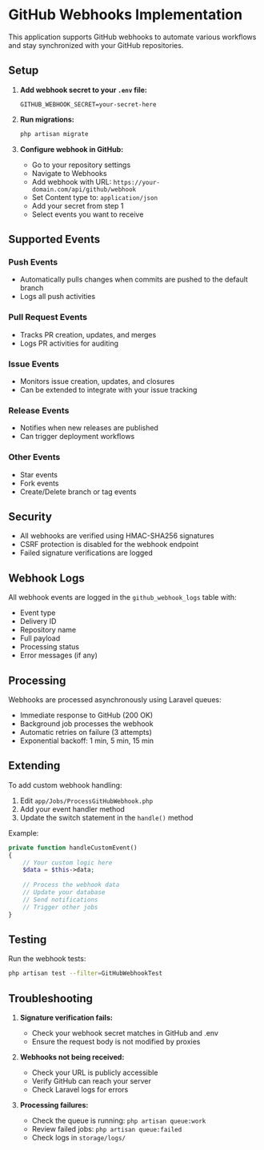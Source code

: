 # GitHub Webhooks Implementation

This application supports GitHub webhooks to automate various workflows and stay synchronized with your GitHub repositories.

## Setup

1. **Add webhook secret to your `.env` file:**
   ```
   GITHUB_WEBHOOK_SECRET=your-secret-here
   ```

2. **Run migrations:**
   ```bash
   php artisan migrate
   ```

3. **Configure webhook in GitHub:**
   - Go to your repository settings
   - Navigate to Webhooks
   - Add webhook with URL: `https://your-domain.com/api/github/webhook`
   - Set Content type to: `application/json`
   - Add your secret from step 1
   - Select events you want to receive

## Supported Events

### Push Events
- Automatically pulls changes when commits are pushed to the default branch
- Logs all push activities

### Pull Request Events
- Tracks PR creation, updates, and merges
- Logs PR activities for auditing

### Issue Events
- Monitors issue creation, updates, and closures
- Can be extended to integrate with your issue tracking

### Release Events
- Notifies when new releases are published
- Can trigger deployment workflows

### Other Events
- Star events
- Fork events
- Create/Delete branch or tag events

## Security

- All webhooks are verified using HMAC-SHA256 signatures
- CSRF protection is disabled for the webhook endpoint
- Failed signature verifications are logged

## Webhook Logs

All webhook events are logged in the `github_webhook_logs` table with:
- Event type
- Delivery ID
- Repository name
- Full payload
- Processing status
- Error messages (if any)

## Processing

Webhooks are processed asynchronously using Laravel queues:
- Immediate response to GitHub (200 OK)
- Background job processes the webhook
- Automatic retries on failure (3 attempts)
- Exponential backoff: 1 min, 5 min, 15 min

## Extending

To add custom webhook handling:

1. Edit `app/Jobs/ProcessGitHubWebhook.php`
2. Add your event handler method
3. Update the switch statement in the `handle()` method

Example:
```php
private function handleCustomEvent()
{
    // Your custom logic here
    $data = $this->data;
    
    // Process the webhook data
    // Update your database
    // Send notifications
    // Trigger other jobs
}
```

## Testing

Run the webhook tests:
```bash
php artisan test --filter=GitHubWebhookTest
```

## Troubleshooting

1. **Signature verification fails:**
   - Check your webhook secret matches in GitHub and .env
   - Ensure the request body is not modified by proxies

2. **Webhooks not being received:**
   - Check your URL is publicly accessible
   - Verify GitHub can reach your server
   - Check Laravel logs for errors

3. **Processing failures:**
   - Check the queue is running: `php artisan queue:work`
   - Review failed jobs: `php artisan queue:failed`
   - Check logs in `storage/logs/`